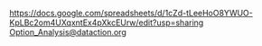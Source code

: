https://docs.google.com/spreadsheets/d/1cZd-tLeeHoO8YWUO-KpLBc2om4UXqxntEx4pXkcEUrw/edit?usp=sharing
Option_Analysis@dataction.org
